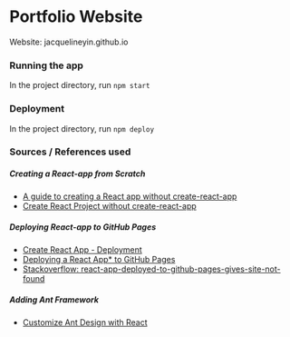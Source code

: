 # Portfolio Website
Website: jacquelineyin.github.io

### Running the app
In the project directory, run `npm start`

### Deployment
In the project directory, run `npm deploy`

### Sources / References used
##### Creating a React-app from Scratch
- [A guide to creating a React app without create-react-app](https://medium.com/javascript-in-plain-english/a-guide-to-creating-a-react-app-without-create-react-app-5337c5ac2ea0)
- [Create React Project without create-react-app](https://dev.to/vish448/create-react-project-without-create-react-app-3goh)

##### Deploying React-app to GitHub Pages
- [Create React App - Deployment](https://create-react-app.dev/docs/deployment/#github-pages-https-pagesgithubcom)
- [Deploying a React App* to GitHub Pages](https://github.com/gitname/react-gh-pages)
- [Stackoverflow: react-app-deployed-to-github-pages-gives-site-not-found](https://stackoverflow.com/questions/55935360/react-app-deployed-to-github-pages-gives-site-not-found)

##### Adding Ant Framework
- [Customize Ant Design with React](https://www.signifyd.com/blog/2017/06/18/customize-ant-design-with-react/)
